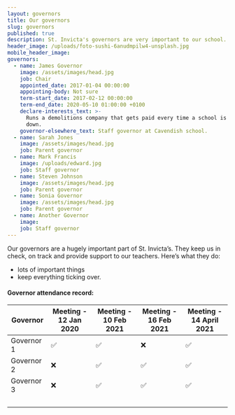 ```yaml
---
layout: governors
title: Our governors
slug: governors
published: true
description: St. Invicta's governors are very important to our school. They do some things.
header_image: /uploads/foto-sushi-6anudmpilw4-unsplash.jpg
mobile_header_image:
governors:
  - name: James Governor
    image: /assets/images/head.jpg
    job: Chair
    appointed_date: 2017-01-04 00:00:00
    appointing-body: Not sure
    term-start_date: 2017-02-12 00:00:00
    term-end_date: 2020-05-10 01:00:00 +0100
    declare-interests_text: >-
      Runs a demolitions company that gets paid every time a school is knocked
      down.
    governor-elsewhere_text: Staff governor at Cavendish school.
  - name: Sarah Jones
    image: /assets/images/head.jpg
    job: Parent governor
  - name: Mark Francis
    image: /uploads/edward.jpg
    job: Staff governor
  - name: Steven Johnson
    image: /assets/images/head.jpg
    job: Parent governor
  - name: Sonia Governor
    image: /assets/images/head.jpg
    job: Parent governor
  - name: Another Governor
    image:
    job: Staff governor
---
```


Our governors are a hugely important part of St. Invicta’s. They keep us in check, on track and provide support to our teachers. Here’s what they do:

* lots of important things
* keep everything ticking over.

#### Governor attendance record:

<div class="table-responsive"><table class="table table-bordered table-hover"><thead><tr><th>Governor</th><th>Meeting - 12 Jan 2020</th><th>Meeting - 10 Feb 2021</th><th>Meeting - 16 Feb 2021</th><th>Meeting - 14 April 2021</th></tr></thead><tbody><tr><td>Governor 1</td><td class="text-center">✅</td><td class="text-center">✅</td><td class="text-center">❌</td><td class="text-center">✅</td></tr><tr><td>Governor 2</td><td class="text-center">❌</td><td class="text-center">✅</td><td class="text-center">✅</td><td class="text-center">✅</td></tr><tr><td>Governor 3</td><td class="text-center">❌</td><td class="text-center">✅</td><td class="text-center">✅</td><td class="text-center">✅</td></tr><tr><td>&nbsp;</td><td class="text-center">&nbsp;</td><td class="text-center">&nbsp;</td><td class="text-center">&nbsp;</td><td class="text-center">&nbsp;</td></tr></tbody></table></div>
